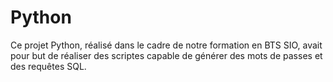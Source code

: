# Python
Ce projet Python, réalisé dans le cadre de notre formation en BTS SIO, avait pour but de réaliser des scriptes capable de générer des mots de passes et des requêtes SQL.
